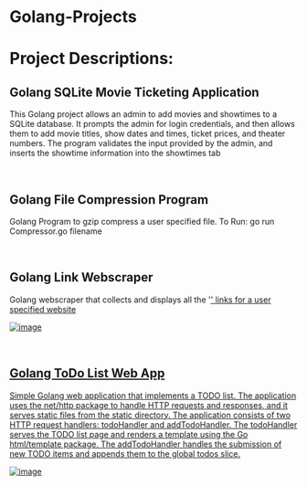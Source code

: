 # Golang-Projects
# Project Descriptions:
## Golang SQLite Movie Ticketing Application
This Golang project allows an admin to add movies and showtimes to a SQLite database. It prompts the admin for login credentials, and then allows them to add movie titles, show dates and times, ticket prices, and theater numbers. The program validates the input provided by the admin, and inserts the showtime information into the showtimes tab

<br>

## Golang File Compression Program
Golang Program to gzip compress a user specified file. To Run: go run Compressor.go filename

<br>

## Golang Link Webscraper
Golang webscraper that collects and displays all the '<a href="...">' links for a user specified website

![image](https://user-images.githubusercontent.com/87671757/229295521-66fcc0c2-836e-4122-b4bc-d25a772c9302.png)

<br>

## Golang ToDo List Web App
Simple Golang web application that implements a TODO list. The application uses the net/http package to handle HTTP requests and responses, and it serves static files from the static directory. The application consists of two HTTP request handlers: todoHandler and addTodoHandler. The todoHandler serves the TODO list page and renders a template using the Go html/template package. The addTodoHandler handles the submission of new TODO items and appends them to the global todos slice.

![image](https://user-images.githubusercontent.com/87671757/233630668-8a690a47-96be-4bde-8977-5695f78935e2.png)
